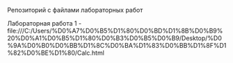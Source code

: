 Репозиторий с файлами лабораторных работ 

Лабораторная работа 1 - file:///C:/Users/%D0%A7%D0%B5%D1%80%D0%BD%D1%8B%D0%B9%20%D0%A1%D0%B5%D1%80%D0%B3%D0%B5%D0%B9/Desktop/%D0%9A%D0%B0%D0%BB%D1%8C%D0%BA%D1%83%D0%BB%D1%8F%D1%82%D0%BE%D1%80/Calc.html
